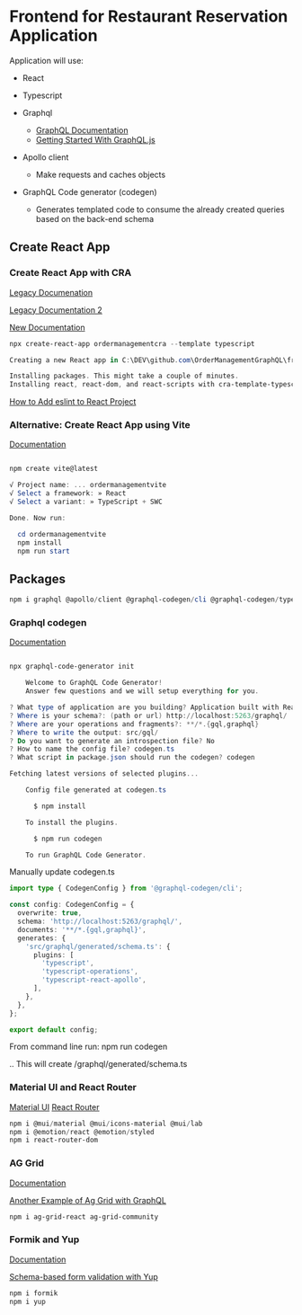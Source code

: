 # Frontend for Restaurant Reservation Application

Application will use:

- React
- Typescript
- Graphql

  - [GraphQL Documentation](https://graphql.org/)
  - [Getting Started With GraphQL.js](https://graphql.org/graphql-js/)

- Apollo client

  - Make requests and caches objects

- GraphQL Code generator (codegen)

  - Generates templated code to consume the already created queries based on the back-end schema

## Create React App

### Create React App with CRA

[Legacy Documenation](https://create-react-app.dev/docs/getting-started)

[Legacy Documentation 2](https://legacy.reactjs.org/docs/create-a-new-react-app.html)

[New Documentation](https://react.dev/learn/start-a-new-react-project)

```powershell
npx create-react-app ordermanagementcra --template typescript

Creating a new React app in C:\DEV\github.com\OrderManagementGraphQL\frontend\ordermanagementcra.

Installing packages. This might take a couple of minutes.
Installing react, react-dom, and react-scripts with cra-template-typescript...
```

[How to Add eslint to React Project](https://www.freecodecamp.org/news/how-to-add-eslint-to-your-react-project/)

### Alternative: Create React App using Vite

[Documentation](https://vitejs.dev/guide/)

```powershell

npm create vite@latest

√ Project name: ... ordermanagementvite
√ Select a framework: » React
√ Select a variant: » TypeScript + SWC

Done. Now run:

  cd ordermanagementvite
  npm install
  npm run start
```

## Packages

```powershell
npm i graphql @apollo/client @graphql-codegen/cli @graphql-codegen/typescript @graphql-codegen/typescript-operations @graphql-codegen/typescript-react-apollo

```

### Graphql codegen

[Documentation](https://the-guild.dev/graphql/codegen/docs/getting-started/installation)

```powershell

npx graphql-code-generator init

    Welcome to GraphQL Code Generator!
    Answer few questions and we will setup everything for you.

? What type of application are you building? Application built with React
? Where is your schema?: (path or url) http://localhost:5263/graphql/
? Where are your operations and fragments?: **/*.{gql,graphql}
? Where to write the output: src/gql/
? Do you want to generate an introspection file? No
? How to name the config file? codegen.ts
? What script in package.json should run the codegen? codegen

Fetching latest versions of selected plugins...

    Config file generated at codegen.ts

      $ npm install

    To install the plugins.

      $ npm run codegen

    To run GraphQL Code Generator.
```

Manually update codegen.ts

```typescript
import type { CodegenConfig } from '@graphql-codegen/cli';

const config: CodegenConfig = {
  overwrite: true,
  schema: 'http://localhost:5263/graphql/',
  documents: '**/*.{gql,graphql}',
  generates: {
    'src/graphql/generated/schema.ts': {
      plugins: [
        'typescript',
        'typescript-operations',
        'typescript-react-apollo',
      ],
    },
  },
};

export default config;
```

From command line run: npm run codegen

.. This will create /graphql/generated/schema.ts

### Material UI and React Router

[Material UI](https://mui.com/material-ui/getting-started/installation/)
[React Router](https://reactrouter.com/en/main)

```powershell
npm i @mui/material @mui/icons-material @mui/lab
npm i @emotion/react @emotion/styled
npm i react-router-dom
```

### AG Grid

[Documentation](https://www.ag-grid.com/react-data-grid/getting-started/)

[Another Example of Ag Grid with GraphQL](https://blog.ag-grid.com/building-crud-in-ag-grid-with-graphql-and-react/)

```powershell
npm i ag-grid-react ag-grid-community
```

### Formik and Yup

[Documentation](https://formik.org/docs/overview)

[Schema-based form validation with Yup](https://github.com/jquense/yup)

```powershell
npm i formik
npm i yup
```
